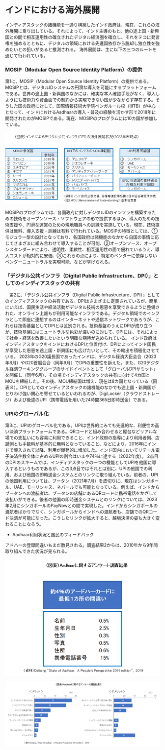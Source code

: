 # インドにおける海外展開

インディアスタックの諸機能を一通り構築したインド政府は、現在、これらの海外展開に乗り出している。それによって、インド主導のもと、他の途上国・新興国との間で相互運用性の確立されたデジタル経済圏を確立し、それをテコに発言権を強めるとともに、デジタルの領域における先進国依存から脱却し独立性を強めたいとの狙いがあると推測される。
海外展開は、主に以下の三つのルートを通じて行われている。
### MOSIP（Modular Open Source Identity Platform）の提供
第1に、MOSIP（Modular Open Source Identity Platform）の提供である。MOSIPとは、デジタルIDシステムの円滑な導入を可能にするプラットフォームである。世界の途上国・新興国のなかには、確実な本人確認手段がなく、導入しようにも技術力や資金面での制約から実現できない国が少なからず存在する。そうした国の政府に対して、国際情報技術大学院ベンガルール校（IIITB）が中心となって、インドにおけるAadhaarの導入・普及の経験を活かす形で2018年に開発されたのがMOSIPである。現在、MOSIPのプログラムには10カ国が参加している。

![](../images/インドの海外展開.png)

MOSIPのプログラムでは、各国政府に対しデジタルIDのインフラを構築するための技術をオープンソース・ソフトウェアの形で提供するほか、導入のための技術支援や、円滑な運営のための現地職員への訓練を実施している。現在、技術提供は無料、導入支援・訓練は有料で行われている。MOSIPの特徴としては、①モジュラー型の設計となっており、各国政府は諸機能のなかから自国の事情に応じてさまざまに組み合わせて導入することが可能、②オープンソース、オープンスタンダードにより、透明性、柔軟性、相互運用性の面で優れているうえ、導入コストが相対的に安価、③これらの点により、特定のベンダーに依存しないベンダーニュートラルを実現可能、などが挙げられる。
### 「デジタル公共インフラ（Digital Public Infrastructure、DPI）」としてのインディアスタックの共有
　第2に、「デジタル公共インフラ（Digital Public Infrastructure、DPI）」としてのインディアスタックの共有である。DPIはさまざまに定義されているが、簡単にいえば、国民生活や経済活動がデジタル技術の恩恵を享受できるように整備された、オンライン上誰もが利用可能なインフラである。デジタル領域でのインフラとして即座に連想するのはインターネットや通信ネットワークであろうが、これらは技術基盤としてDPIとは区別される。技術基盤のうえにDPIが成り立つが、技術基盤にはニュートラルな色彩が濃いのに対して、DPIには、それによって社会・経済を改善したいという明確な期待が込められている。
インド政府はインディアスタックをインドにおけるDPIと位置付け、DPIによってインド国民が享受した恩恵を途上国・新興国にも広げたいとして、その輸出を積極化させている。
2023年のG20議長国であったインドは、デジタル経済大臣会合（2023年8月）やG20首脳会合（同年9月）でDPIの重要性を訴えた。また、G20デジタル経済ワーキンググループのサイドイベントとして「グローバルDPIサミット」を開催し（同年6月）、その場でインディアスタックの共有に向けて4カ国とMOUを締結した。その後、MOU締結国は増え、現在は8カ国となっている（図表８）。DPIとしてのインディアスタックの諸機能のなかでも途上国・新興国がとりわけ強い関心を寄せているといわれるのが、DigiLocker（クラウドストレージ）および後述のUPI（携帯電話を用いた24時間365日即時送金）である。

### UPIのグローバル化 

第3に、UPIのグローバル化である。UPIは世界的にみても先進的な、利便性の高い決済プラットフォームである。QRコードと組み合わせると屋台などリアルな場での支払いにも容易に利用できること、インド政府の指導により利用者側、店舗側とも手数料が基本的に無料となっていること、などにより、2016年にインドで導入されて以降、利用が爆発的に増加した。インド国内においてリテール電子決済件数全体に占めるUPIの割合はいまや74％に達する（2022年度）。
2点目のDPIのスキームでは、インディアスタックの一つの機能としてUPIを他国に導入するというものであるが、この3点目ではそれとは別に、UPIの他国での利用、および他国の即時送金システムとのリンクに取り組んでいる。前者の、UPIの他国利用については、ブータン（2021年7月）を皮切りに、現在はシンガポール、UAE、モーリシャス、ネパールでも可能となっている。例えば、インドからブータンへの渡航者は、ブータンの店舗にあるQRコードに携帯電話をかざして支払いができる。後者の他国の即時送金システムとのリンクについては、2023年2月にシンガポールのPayNowとの間で実現した。インドからシンガポールの渡航者ばかりでなく、シンガポールからインドへの渡航者も、店舗でのQRコード決済が可能になった。こうしたリンクが拡大すると、越境決済の姿も大きく変わることになろう。

- Aadhaar利用状況と国民のフィードバック

アドハーの登録間違いもまだ散見される。調査結果2からは、2010年から9年間取り組んできた状況が見られる。

![](../images/Aadhaarに関するアンケート調査結果.png)

![](../images/Aadhaarに関するアンケート調査結果2.png)
